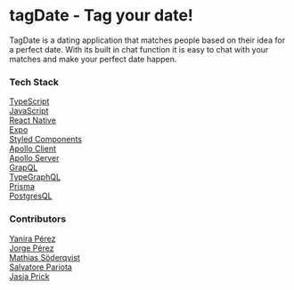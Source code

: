 # tagDate - Tag your date!


TagDate is a dating application that matches people based on their idea for a perfect date.
With its built in chat function it is easy to chat with your matches and make your perfect date happen.


### Tech Stack
<a href="https://www.typescriptlang.org/" target="_blank">TypeScript</a><br>
<a href="https://www.javascript.com/" target="_blank">JavaScript</a><br>
<a href="https://reactnative.dev/" target="_blank">React Native</a><br>
<a href="https://expo.io/" target="_blank">Expo</a><br>
<a href="https://styled-components.com/" target="_blank">Styled Components</a><br>
<a href="https://www.apollographql.com/docs/react/api/core/ApolloClient/" target="_blank">Apollo Client</a><br>
<a href="https://www.apollographql.com/" target="_blank">Apollo Server</a><br>
<a href="https://graphql.org/" target="_blank">GrapQL</a><br>
<a href="https://typegraphql.com/" target="_blank">TypeGraphQL</a><br>
<a href="https://www.prisma.io/" target="_blank">Prisma</a><br>
<a href="https://www.postgresql.org/" target="_blank">PostgresQL</a><br>

### Contributors
<a href="https://github.com/YaniraP" target="_blank">Yanira Pérez</a><br>
<a href="https://github.com/jlpg81" target="_blank">Jorge Pérez</a><br>
<a href="https://github.com/MathiasSoderqvist" target="_blank">Mathias Söderqvist</a><br>
<a href="https://github.com/Salpi1024" target="_blank">Salvatore Pariota</a><br>
<a href="https://github.com/gridwork-nl" target="_blank">Jasja Prick</a><br>
